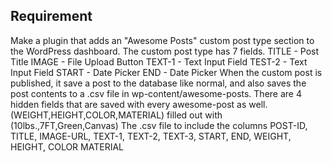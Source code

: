 ## Requirement
Make a plugin that adds an "Awesome Posts" custom post type section to the WordPress dashboard.
The custom post type has 7 fields.
TITLE - Post Title
IMAGE - File Upload Button
TEXT-1 - Text Input Field
TEST-2 - Text Input Field
START - Date Picker
END - Date Picker
When the custom post is published, it save a post to the database like normal, and also saves the post contents to a .csv file in wp-content/awesome-posts.
There are 4 hidden fields that are saved with every awesome-post as well. (WEIGHT,HEIGHT,COLOR,MATERIAL) filled out with (10lbs.,7FT,Green,Canvas)
The .csv file to include the columns POST-ID, TITLE, IMAGE-URL, TEXT-1, TEXT-2, TEXT-3, START, END, WEIGHT, HEIGHT, COLOR MATERIAL